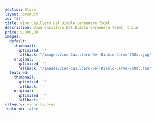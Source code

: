 ```yaml
---
section: Store
layout: product
id: "25"
title: Vino Casillero Del Diablo Carmenere 750ml
description: Vino Casillero Del Diablo Carmenere 750ml, Chile
price: 9.300,00
images:
  default:
    thumbnail:
      optimized: ''
      fallback: "/images/Vino-Casillero-Del-Diablo-Carme-750ml.jpg"
    original:
      optimized: ''
      fallback: "/images/Vino-Casillero-Del-Diablo-Carme-750ml.jpg"
  featured:
    thumbnail:
      optimized: ''
      fallback: ''
    original:
      optimized: ''
      fallback: ''
category: vinos-licores
featured: false

---
```

